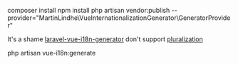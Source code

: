
composer install
npm install
php artisan vendor:publish --provider="MartinLindhe\VueInternationalizationGenerator\GeneratorProvider"

It's a shame [laravel-vue-i18n-generator](https://github.com/martinlindhe/laravel-vue-i18n-generator) don't support [pluralization](https://laravel.com/docs/5.8/localization#pluralization)  

php artisan vue-i18n:generate